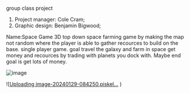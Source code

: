 #
group class project 


1. Project manager: Cole Cram;
2. Graphic design: Benjamin Bigwood;

Name:Space Game
3D top down space farming game by making the map not random where the player is able to gather recources to build on the base.
single player game.
goal travel the galaxy and farm in space get money and recources by trading with planets you dock with.
Maybe end goal is get lots of money.


![image](https://github.com/BenjaminBigwood/Group-class-project/assets/143056232/5f9388ea-3af8-4b0c-91d3-41eb53694e36)


![[Uploading image-20240129-084250.piskel…]()
)

